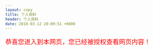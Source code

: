 ```yaml
---
layout: copy
title: 个人资料
header: 个人资料
date: 2018-03-12 20:09:51 +0800
---
```


<html>
<head>
<script language="JavaScript">
<--
var password="";
password=prompt('请输入密码 (本网站需输入密码才可进入):','');
if (password != 'lvxiong')   
   {alert("密码不正确,无法进入本站!!");    
   window.opener=null; window.close();}  // 密码不正确就关闭//
-->
</script>
</head>
<body>
<p style="color:red; font-size:20;">恭喜您进入到本网页，您已经被授权查看网页内容！</p>
</boody>

</html>
